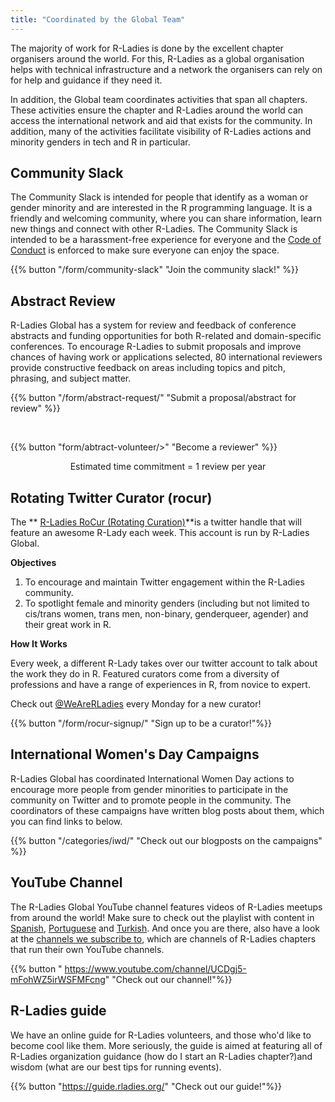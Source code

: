 ```yaml
---
title: "Coordinated by the Global Team"
---
```


The majority of work for R-Ladies is done by the excellent chapter organisers around the world.
For this, R-Ladies as a global organisation helps with technical infrastructure and a network the organisers can rely on for help and guidance if they need it.

In addition, the Global team coordinates activities that span all chapters.
These activities ensure the chapter and R-Ladies around the world can access the international network and aid that exists for the community.
In addition, many of the activities facilitate visibility of R-Ladies actions and minority genders in tech and R in particular.

## Community Slack

The Community Slack is intended for people that identify as a woman or gender minority and are interested in the R programming language.
It is a friendly and welcoming community, where you can share information, learn new things and connect with other R-Ladies.
The Community Slack is intended to be a harassment-free experience for everyone and the [Code of Conduct](/coc/) is enforced to make sure everyone can enjoy the space.

{{% button "/form/community-slack" "Join the community slack!"  %}}

## Abstract Review

R-Ladies Global has a system for review and feedback of conference abstracts and funding opportunities for both R-related and domain-specific conferences.
To encourage R-Ladies to submit proposals and improve chances of having work or applications selected, 80 international reviewers provide constructive feedback on areas including topics and pitch, phrasing, and subject matter.

{{% button "/form/abstract-request/" "Submit a proposal/abstract for review" %}}

<br>

{{% button "form/abtract-volunteer/>" "Become a reviewer" %}}

<center>
Estimated time commitment = 1 review per year
</center>

## Rotating Twitter Curator (rocur)

The \*\* [R-Ladies RoCur (Rotating Curation)](https://twitter.com/WeAreRLadies)\*\*is a twitter handle that will feature an awesome R-Lady each week.
This account is run by R-Ladies Global.

**Objectives**

1. To encourage and maintain Twitter engagement within the R-Ladies community.
2. To spotlight female and minority genders (including but not limited to cis/trans women, trans men, non-binary, genderqueer, agender) and their great work in R.

**How It Works**

Every week, a different R-Lady takes over our twitter account to talk about the work they do in R.
Featured curators come from a diversity of professions and have a range of experiences in R, from novice to expert.

Check out [@WeAreRLadies](https://twitter.com/WeAreRLadies) every Monday for a new curator!

{{% button "/form/rocur-signup/" "Sign up to be a curator!"%}}

## International Women's Day Campaigns

R-Ladies Global has coordinated International Women Day actions to encourage more people from gender minorities to participate in the community on Twitter and to promote people in the community.
The coordinators of these campaigns have written blog posts about them, which you can find links to below.

{{% button "/categories/iwd/" "Check out our blogposts on the campaigns" %}}

## YouTube Channel

The R-Ladies Global YouTube channel features videos of R-Ladies meetups from around the world!
Make sure to check out the playlist with content in [Spanish](https://www.youtube.com/watch?v=lZICjcX7O0U&list=PLPwprT5wdzX54jSqytthvi3NKZHk1Aiuq), [Portuguese](https://www.youtube.com/watch?v=NkahvnQizp0&list=PLPwprT5wdzX75DU9MwCc_rkOO4K2rVR73) and [Turkish](https://www.youtube.com/watch?v=ykmoy3AO_qI&list=PLPwprT5wdzX7_OcP-QjajzQtIZCZ-0TVN).
And once you are there, also have a look at the [channels we subscribe to](https://www.youtube.com/c/RLadiesGlobal/channels), which are channels of R-Ladies chapters that run their own YouTube channels.

{{% button " <https://www.youtube.com/channel/UCDgj5-mFohWZ5irWSFMFcng>" "Check out our channel!"%}}

## R-Ladies guide

We have an online guide for R-Ladies volunteers, and those who'd like to become cool like them.
More seriously, the guide is aimed at featuring all of R-Ladies organization guidance (how do I start an R-Ladies chapter?)and wisdom (what are our best tips for running events).

{{% button "<https://guide.rladies.org/>" "Check out our guide!"%}}
